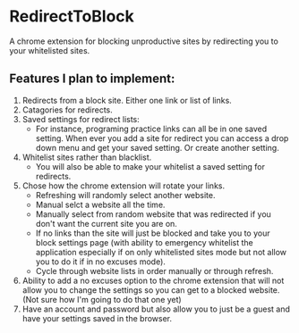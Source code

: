 # RedirectToBlock
A chrome extension for blocking unproductive sites by redirecting you to your whitelisted sites.

## Features I plan to implement:
1. Redirects from a block site. Either one link or list of links. 
2. Catagories for redirects.
3. Saved settings for redirect lists: 
   * For instance, programing practice links can all be in one saved setting. When ever you add a site for redirect you can access a drop down menu and get your saved setting. Or create another setting. 
4. Whitelist sites rather than blacklist.
   * You will also be able to make your whitelist a saved setting for redirects.
5. Chose how the chrome extension will rotate your links. 
   * Refreshing will randomly select another website.
   * Manual selct a website all the time.
   * Manually select from random website that was redirected if you don't want the current site you are on. 
   * If no links than the site will just be blocked and take you to your block settings page (with ability to emergency whitelist the application especially if on only whitelisted sites mode but not allow you to do it if in no excuses mode).
   * Cycle through website lists in order manually or through refresh.
6. Ability to add a no excuses option to the chrome extension that will not allow you to change the settings so you can get to a blocked website. (Not sure how I'm going to do that one yet)
7. Have an account and password but also allow you to just be a guest and have your settings saved in the browser. 

